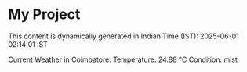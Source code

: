 # My Project

This content is dynamically generated in Indian Time (IST): 2025-06-01 02:14:01 IST


Current Weather in Coimbatore:
Temperature: 24.88 °C
Condition: mist

